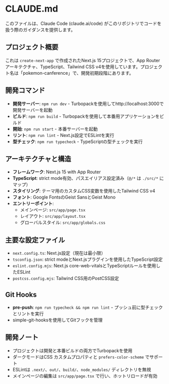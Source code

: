 # CLAUDE.md

このファイルは、Claude Code (claude.ai/code) がこのリポジトリでコードを扱う際のガイダンスを提供します。

## プロジェクト概要

これは `create-next-app` で作成されたNext.js 15プロジェクトで、App Routerアーキテクチャ、TypeScript、Tailwind CSS v4を使用しています。プロジェクト名は「pokemon-canference」で、開発初期段階にあります。

## 開発コマンド

- **開発サーバー**: `npm run dev` - Turbopackを使用してhttp://localhost:3000で開発サーバーを起動
- **ビルド**: `npm run build` - Turbopackを使用して本番用アプリケーションをビルド
- **開始**: `npm run start` - 本番サーバーを起動
- **リント**: `npm run lint` - Next.js設定でESLintを実行
- **型チェック**: `npm run typecheck` - TypeScriptの型チェックを実行

## アーキテクチャと構造

- **フレームワーク**: Next.js 15 with App Router
- **TypeScript**: strict mode有効、パスエイリアス設定済み（`@/*` は `./src/*` にマップ）
- **スタイリング**: テーマ用のカスタムCSS変数を使用したTailwind CSS v4
- **フォント**: Google FontsのGeist SansとGeist Mono
- **エントリーポイント**:
  - メインページ: `src/app/page.tsx`
  - レイアウト: `src/app/layout.tsx`
  - グローバルスタイル: `src/app/globals.css`

## 主要な設定ファイル

- `next.config.ts`: Next.js設定（現在は最小限）
- `tsconfig.json`: strict modeとNext.jsプラグインを使用したTypeScript設定
- `eslint.config.mjs`: Next.js core-web-vitalsとTypeScriptルールを使用したESLint
- `postcss.config.mjs`: Tailwind CSS用のPostCSS設定

## Git Hooks

- **pre-push**: `npm run typecheck && npm run lint` - プッシュ前に型チェックとリントを実行
- simple-git-hooksを使用してGitフックを管理

## 開発ノート

- プロジェクトは開発と本番ビルドの両方でTurbopackを使用
- ダークモードはCSS カスタムプロパティと `prefers-color-scheme` でサポート
- ESLintは `.next/`、`out/`、`build/`、`node_modules/` ディレクトリを無視
- メインページの編集は `src/app/page.tsx` で行い、ホットリロードが有効
